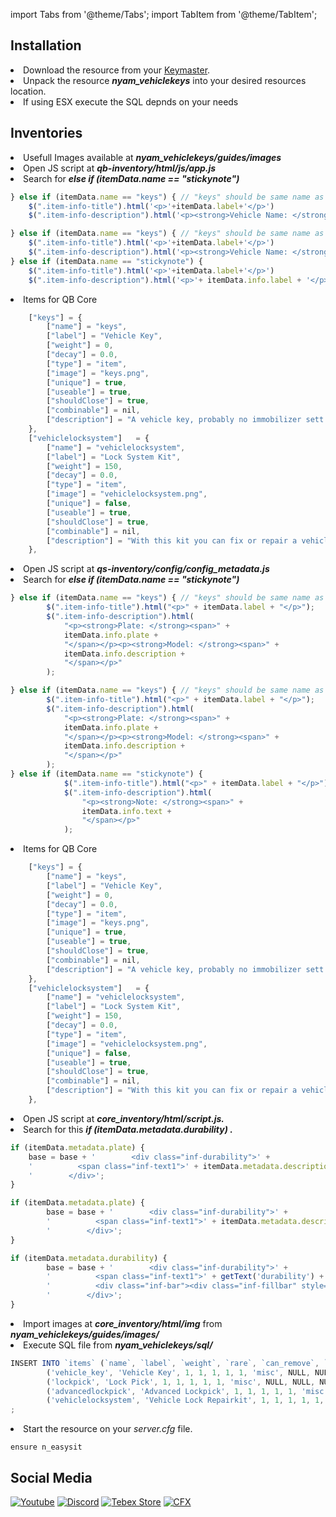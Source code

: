 import Tabs from '@theme/Tabs';
import TabItem from '@theme/TabItem';

## Installation

<li>Download the resource from your <a href="https://keymaster.fivem.net">Keymaster</a>.</li>

<li>Unpack the resource <b><i>nyam_vehiclekeys</i></b> into your desired resources location.</li>

<li>If using ESX execute the SQL depnds on your needs</li>

## Inventories

<li>Usefull Images available at <b><i>nyam_vehiclekeys/guides/images</i></b></li>

<Tabs className="api-tabs">
<TabItem value="qb-inventory" label="QB Inventory">
    <li>Open JS script at <b><i>qb-inventory/html/js/app.js</i></b></li>
    <li>Search for <b><i>else if (itemData.name == "stickynote")</i></b></li>

```jsx title="Add this above."
} else if (itemData.name == "keys") { // "keys" should be same name as Config.ItemName
    $(".item-info-title").html('<p>'+itemData.label+'</p>')
    $(".item-info-description").html('<p><strong>Vehicle Name: </strong><span>' + itemData.info.vehiclename + '</span></p><p><strong>Vehicle Plate: </strong><span>' + itemData.info.vehicleplate +'</span><p>')
```


```jsx title="It should be something like that."
} else if (itemData.name == "keys") { // "keys" should be same name as Config.ItemName
    $(".item-info-title").html('<p>'+itemData.label+'</p>')
    $(".item-info-description").html('<p><strong>Vehicle Name: </strong><span>' + itemData.info.vehiclename + '</span></p><p><strong>Vehicle Plate: </strong><span>' + itemData.info.vehicleplate +'</span><p>');
} else if (itemData.name == "stickynote") {
    $(".item-info-title").html('<p>'+itemData.label+'</p>')
    $(".item-info-description").html('<p>'+ itemData.info.label + '</p>');
```

<li>Items for QB Core</li>

```jsx title="qb_core/shared/items.lua."
	["keys"] = {
		["name"] = "keys",
		["label"] = "Vehicle Key",
		["weight"] = 0,
		["decay"] = 0.0,
		["type"] = "item",
		["image"] = "keys.png",
		["unique"] = true,
		["useable"] = true,
		["shouldClose"] = true,
		["combinable"] = nil,
		["description"] = "A vehicle key, probably no immobilizer sett."
	},
	["vehiclelocksystem"]	= {
		["name"] = "vehiclelocksystem",
		["label"] = "Lock System Kit",
		["weight"] = 150,
		["decay"] = 0.0,
		["type"] = "item",
		["image"] = "vehiclelocksystem.png",
		["unique"] = false,
		["useable"] = true,
		["shouldClose"] = true,
		["combinable"] = nil,
		["description"] = "With this kit you can fix or repair a vehicle-s locksystem, diemn boi..."
	},
```

</TabItem>

<TabItem value="qs-inventory" label="QS Inventory">
    <li>Open JS script at <b><i>qs-inventory/config/config_metadata.js</i></b></li>
    <li>Search for <b><i>else if (itemData.name == "stickynote")</i></b></li>

```jsx title="Add this above."
} else if (itemData.name == "keys") { // "keys" should be same name as Config.ItemName
		$(".item-info-title").html("<p>" + itemData.label + "</p>");
		$(".item-info-description").html(
			"<p><strong>Plate: </strong><span>" +
			itemData.info.plate +
			"</span></p><p><strong>Model: </strong><span>" +
			itemData.info.description +
			"</span></p>"
		);
```


```jsx title="It should be something like that."
} else if (itemData.name == "keys") { // "keys" should be same name as Config.ItemName
		$(".item-info-title").html("<p>" + itemData.label + "</p>");
		$(".item-info-description").html(
			"<p><strong>Plate: </strong><span>" +
			itemData.info.plate +
			"</span></p><p><strong>Model: </strong><span>" +
			itemData.info.description +
			"</span></p>"
		);
} else if (itemData.name == "stickynote") {
            $(".item-info-title").html("<p>" + itemData.label + "</p>");
            $(".item-info-description").html(
                "<p><strong>Note: </strong><span>" +
                itemData.info.text +
                "</span></p>"
            );
```

<li>Items for QB Core</li>

```jsx title="qb_core/shared/items.lua."
	["keys"] = {
		["name"] = "keys",
		["label"] = "Vehicle Key",
		["weight"] = 0,
		["decay"] = 0.0,
		["type"] = "item",
		["image"] = "keys.png",
		["unique"] = true,
		["useable"] = true,
		["shouldClose"] = true,
		["combinable"] = nil,
		["description"] = "A vehicle key, probably no immobilizer sett."
	},
	["vehiclelocksystem"]	= {
		["name"] = "vehiclelocksystem",
		["label"] = "Lock System Kit",
		["weight"] = 150,
		["decay"] = 0.0,
		["type"] = "item",
		["image"] = "vehiclelocksystem.png",
		["unique"] = false,
		["useable"] = true,
		["shouldClose"] = true,
		["combinable"] = nil,
		["description"] = "With this kit you can fix or repair a vehicle-s locksystem, diemn boi..."
	},
```

</TabItem>

<TabItem value="core-inventory" label="Core Inventory">
<li>Open JS script at <b><i>core_inventory/html/script.js.</i></b></li>
<li>Search for this <b><i>if (itemData.metadata.durability)     .</i></b></li>

```jsx title="Add this"
if (itemData.metadata.plate) {
    base = base + '        <div class="inf-durability">' +
    '          <span class="inf-text1">' + itemData.metadata.description + '</span>' +
    '        </div>';
}
```

```jsx title="It should be something like that."
if (itemData.metadata.plate) {
        base = base + '        <div class="inf-durability">' +
        '          <span class="inf-text1">' + itemData.metadata.description + '</span>' +
        '        </div>';
}

if (itemData.metadata.durability) {
        base = base + '        <div class="inf-durability">' +
        '          <span class="inf-text1">' + getText('durability') + '</span>' +
        '          <div class="inf-bar"><div class="inf-fillbar" style="background-color: ' + Settings['durabilitycolor'] + '; width: ' + itemData.metadata.durability + '%"></div></div>' +
        '        </div>';
}
```

<li>Import images at <b><i>core_inventory/html/img</i></b> from <b><i>nyam_vehiclekeys/guides/images/</i></b></li>
<li>Execute SQL file from <b><i>nyam_vehiclekeys/sql/</i></b></li>

```jsx
INSERT INTO `items` (`name`, `label`, `weight`, `rare`, `can_remove`, `x`, `y`, `category`, `componentTint`, `componentHash`, `backpackModel`, `backgroundTexture`, `description`) VALUES
        ('vehicle_key', 'Vehicle Key', 1, 1, 1, 1, 1, 'misc', NULL, NULL, NULL, NULL, 'Vehicle Key'),
        ('lockpick', 'Lock Pick', 1, 1, 1, 1, 1, 'misc', NULL, NULL, NULL, NULL, 'No Info'),
        ('advancedlockpick', 'Advanced Lockpick', 1, 1, 1, 1, 1, 'misc', NULL, NULL, NULL, NULL, 'No Info'),
        ('vehiclelocksystem', 'Vehicle Lock Repairkit', 1, 1, 1, 1, 1, 'misc', NULL, NULL, NULL, NULL, 'Repairs a broken lock system of a vehicle')
;
```

</TabItem>
</Tabs>

<li>Start the resource on your <i>server.cfg</i> file.</li>

```mdx title="server.cfg"
ensure n_easysit
```


## Social Media
<!-- **[Youtube](https://www.youtube.com/@n-developments)**

**[Discord](https://discord.gg/mVUgnGjXQU)**

**[Tebex Store](https://nyambura.tebex.io)**

**[CFX Profile](https://forum.cfx.re/u/Nyambura)** -->


[![Youtube](https://cdn.discordapp.com/attachments/1103694279488065709/1108792832149438545/yt.jpg 'Youtube')](https://www.youtube.com/@n-developments)
[![Discord](https://cdn.discordapp.com/attachments/1103694279488065709/1108792831486742548/discord.jpg 'Discord')](https://discord.gg/mVUgnGjXQU)
[![Tebex Store](https://cdn.discordapp.com/attachments/1103694279488065709/1108792831851626546/tebex.jpg 'Tebex Store')](https://nyambura.tebex.io)
[![CFX](https://cdn.discordapp.com/attachments/1103694279488065709/1108792831126028289/cfx.jpg 'CFX')](https://forum.cfx.re/u/Nyambura)